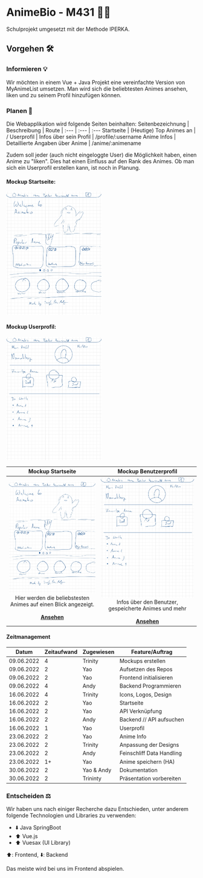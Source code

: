 # AnimeBio - M431 🍉🍭

Schulprojekt umgesetzt mit der Methode IPERKA.

## Vorgehen 🛠

### Informieren 💡

Wir möchten in einem Vue + Java Projekt eine vereinfachte Version von MyAnimeList umsetzen. Man wird sich die beliebtesten Animes ansehen, liken und zu seinem Profil hinzufügen können.

### Planen 📃

Die Webapplikation wird folgende Seiten beinhalten:
Seitenbezeichnung | Beschreibung | Route
| :--- | :--- | :---
Startseite | (Heutige) Top Animes an | /
Userprofil | Infos über sein Profil | /profile/:username
Anime Infos | Detaillierte Angaben über Anime | /anime/:animename

Zudem soll jeder (auch nicht eingeloggte User) die Möglichkeit haben, einen Anime zu "liken". Dies hat einen Einfluss auf den Rank des Animes. Ob man sich ein Userprofil erstellen kann, ist noch in Planung.

#### Mockup Startseite:

<img src="./img/Skizze-Startseite.jpg" width="50%">

#### Mockup Userprofil:

<img src="./img/Skizze-Profil.jpg" width="50%">

|                                                                                                                                                    Mockup Startseite                                                                                                                                                     |                                                                               &nbsp;&nbsp;&nbsp;&nbsp;&nbsp;&nbsp;&nbsp;&nbsp;&nbsp;&nbsp;Mockup Benutzerprofil&nbsp;&nbsp;&nbsp;&nbsp;&nbsp;&nbsp;&nbsp;&nbsp;&nbsp;&nbsp;                                                                               |
| :--------------------------------------------------------------------------------------------------------------------------------------------------------------------------------------------------------------------------------------------------------------------------------------------------------------------------: | :-----------------------------------------------------------------------------------------------------------------------------------------------------------------------------------------------------------------------------------------------------------------------------------------------: |
| <img src="./img/Skizze-Startseite.jpg" alt="Mockup von Startseite" width="400"><br />Hier werden die beliebstesten Animes auf einen Blick angezeigt.<br /><br /><a href="#">**Ansehen**</a> | <img src="./img/Skizze-Profil.jpg" alt="Mockup von Userprofil" width="400"></a><br />Infos über den Benutzer, gespeicherte Animes und mehr<br /><br /><a href="#">**Ansehen**</a> |


#### Zeitmanagement
| Datum | Zeitaufwand | Zugewiesen | Feature/Auftrag |
|-------|-----------|------|------|
| 09.06.2022 | 4 | Trinity | Mockups erstellen |
| 09.06.2022 | 2 | Yao | Aufsetzen des Repos |
| 09.06.2022 | 2 | Yao | Frontend initialisieren |
| 09.06.2022 | 4 | Andy | Backend Programmieren |
| 16.06.2022 | 4 | Trinity | Icons, Logos, Design |
| 16.06.2022 | 2 | Yao | Startseite |
| 16.06.2022 | 2 | Yao | API Verknüpfung |
| 16.06.2022 | 2 | Andy |Backend // API aufsuchen |
| 16.06.2022 | 1 | Yao | Userprofil |
| 23.06.2022 | 2 | Yao | Anime Info |
| 23.06.2022 | 2 | Trinity | Anpassung der Designs |
| 23.06.2022 | 2 | Andy | Feinschliff Data Handling |
| 23.06.2022 | 1+ | Yao | Anime speichern (HA) |
| 30.06.2022 | 2 | Yao & Andy | Dokumentation |
| 30.06.2022 | 2 | Trininty | Präsentation vorbereiten |

### Entscheiden ⚖

Wir haben uns nach einiger Recherche dazu Entschieden, unter anderem folgende Technologien und Libraries zu verwenden:

- ⬇️ Java SpringBoot
- ⬆️ Vue.js
- ⬆️ Vuesax (UI Library)

⬆️: Frontend, ⬇️: Backend

Das meiste wird bei uns im Frontend abspielen.
